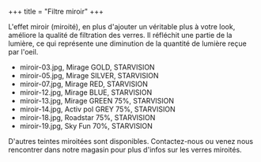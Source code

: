 +++
title = "Filtre miroir"
+++

L'effet miroir (miroité), en plus d'ajouter un véritable plus à votre look, améliore la qualité de filtration des verres. Il réfléchit une partie de la lumière, ce qui représente une diminution de la quantité de lumière reçue par l'oeil.

* miroir-03.jpg, Mirage GOLD, STARVISION
* miroir-05.jpg, Mirage SILVER, STARVISION
* miroir-07.jpg, Mirage RED, STARVISION
* miroir-12.jpg, Mirage BLUE, STARVISION
* miroir-13.jpg, Mirage GREEN 75%, STARVISION
* miroir-14.jpg, Activ pol GREY 75%, STARVISION
* miroir-18.jpg, Roadstar 75%, STARVISION
* miroir-19.jpg, Sky Fun 70%, STARVISION

D'autres teintes miroitées sont disponibles. Contactez-nous ou venez nous rencontrer dans notre magasin pour plus d'infos sur les verres miroités.